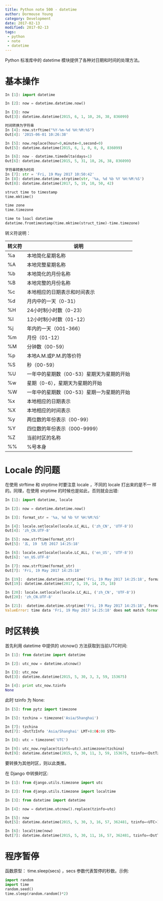 ```yaml
---
title: Python note 500 - datetime
author: Dormouse Young
category: Development
date: 2017-02-13
modified: 2017-02-13
tags:
 - python
 - note
 - datetime
---
```


Python 标准库中的 datetime 模块提供了各种对日期和时间的处理方法。

# 基本操作

```python
In [1]: import datetime

In [2]: now = datetime.datetime.now()

In [3]: now
Out[3]: datetime.datetime(2015, 6, 1, 10, 26, 38, 836099)

时间转换为字符串
In [4]: now.strftime("%Y-%m-%d %H:%M:%S")
Out[4]: '2015-06-01 10:26:38'

In [5]: now.replace(hour=0,minute=0,second=0)
Out[5]: datetime.datetime(2015, 6, 1, 0, 0, 0, 836099)

In [6]: now - datetime.timedelta(days=1)
Out[6]: datetime.datetime(2015, 5, 31, 10, 26, 38, 836099)

字符串转换为时间
In [7]: str = 'Fri, 19 May 2017 10:50:42'
In [8]: datetime.datetime.strptime(str, '%a, %d %b %Y %H:%M:%S')
Out[8]: datetime.datetime(2017, 5, 19, 10, 50, 42)

struct time to timestamp
time.mktime()

time zone
time.timezone

time to loacl datetime
datetime.fromtimestamp(time.mktime(struct_time)-time.timezone)
```

<!-- more -->
转义符说明：

转义符        |说明   
------------- |-------------------------------------------
%a            |本地简化星期名称
%A            |本地完整星期名称
%b            |本地简化的月份名称
%B            |本地完整的月份名称
%c            |本地相应的日期表示和时间表示
%d            |月内中的一天（0-31）
%H            |24小时制小时数（0-23）
%I            |12小时制小时数（01-12）
%j            |年内的一天（001-366）
%m            |月份（01-12）
%M            |分钟数（00-59）
%p            |本地A.M.或P.M.的等价符
%S            |秒（00-59）
%U            |一年中的星期数（00-53）星期天为星期的开始
%w            |星期（0-6），星期天为星期的开始
%W            |一年中的星期数（00-53）星期一为星期的开始
%x            |本地相应的日期表示
%X            |本地相应的时间表示
%y            |两位数的年份表示（00-99）
%Y            |四位数的年份表示（000-9999）
%Z            |当前时区的名称
%%            |%号本身

# Locale 的问题

在使用 strftime 和 strptime 时要注意 locale ，不同的 locale
打出来的是不一 样的。同理，在使用 strptime 的时候也是如此，否则就会出错:

```python
In [1]: import datetime, locale

In [2]: now = datetime.datetime.now()

In [3]: format_str = '%a, %d %b %Y %H:%M:%S'

In [4]: locale.setlocale(locale.LC_ALL, ('zh_CN', 'UTF-8'))
Out[4]: 'zh_CN.UTF-8'

In [5]: now.strftime(format_str)
Out[5]: '五, 19  5月 2017 14:25:18'

In [6]: locale.setlocale(locale.LC_ALL, ('en_US', 'UTF-8'))
Out[6]: 'en_US.UTF-8'

In [7]: now.strftime(format_str)
Out[7]: 'Fri, 19 May 2017 14:25:18'

In [19]:  datetime.datetime.strptime('Fri, 19 May 2017 14:25:18', format_str)
Out[19]: datetime.datetime(2017, 5, 19, 14, 25, 18)

In [20]: locale.setlocale(locale.LC_ALL, ('zh_CN', 'UTF-8'))
Out[20]: 'zh_CN.UTF-8'

In [21]:  datetime.datetime.strptime('Fri, 19 May 2017 14:25:18', format_str)
ValueError: time data 'Fri, 19 May 2017 14:25:18' does not match format '%a, %d %b %Y %H:%M:%S'
```

# 时区转换

首先利用 datetime 中提供的 utcnow() 方法获取到当前UTC时间:

```python
In [1]: from datetime import datetime

In [2]: utc_now = datetime.utcnow()

In [3]: utc_now
Out[3]: datetime.datetime(2015, 5, 30, 3, 3, 59, 153675)

In [4]: print utc_now.tzinfo
None
```

此时 tzinfo 为 None:

```python
In [5]: from pytz import timezone

In [5]: tzchina = timezone('Asia/Shanghai')

In [7]: tzchina
Out[7]: <DstTzInfo 'Asia/Shanghai' LMT+8:06:00 STD>

In [8]: utc = timezone('UTC')

In [9]: utc_now.replace(tzinfo=utc).astimezone(tzchina)
Out[9]: datetime.datetime(2015, 5, 30, 11, 3, 59, 153675, tzinfo=<DstTzInfo 'Asia/Shanghai' CST+8:00:00 STD>)
```

要转换为其他时区，则以此类推。

在 Django 中转换时区:

```python
In [1]: from django.utils.timezone import utc

In [2]: from django.utils.timezone import localtime

In [3]: from datetime import datetime

In [4]: now = datetime.utcnow().replace(tzinfo=utc)

In [5]: now
Out[5]: datetime.datetime(2015, 5, 30, 3, 16, 57, 362481, tzinfo=<UTC>)

In [6]: localtime(now)
Out[7]: datetime.datetime(2015, 5, 30, 11, 16, 57, 362481, tzinfo=<DstTzInfo 'Asia/Shanghai' CST+8:00:00 STD>)
```

# 程序暂停

函数原型： time.sleep(secs) ，secs 参数代表暂停的秒数。示例:

```python
import random
import time
random.seed()
time.sleep(random.random()*2)
```
